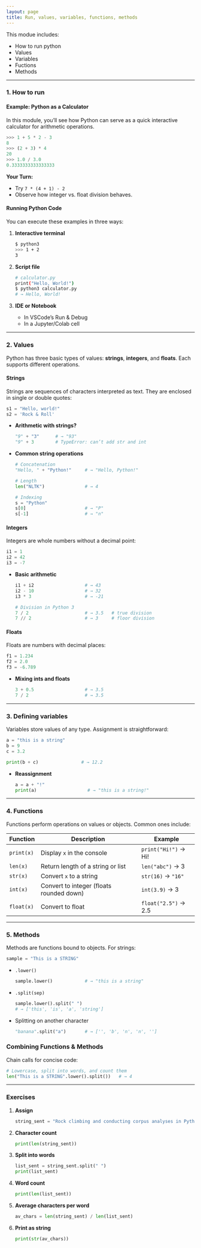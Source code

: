 ```yaml
---
layout: page
title: Run, values, variables, functions, methods
---
```


This modue includes:
- How to run python
- Values
- Variables
- Fuctions
- Methods

---

### 1. How to run

#### Example: Python as a Calculator  
In this module, you’ll see how Python can serve as a quick interactive calculator for arithmetic operations.

```python
>>> 1 + 5 * 2 - 3
8
>>> (2 + 3) * 4
20
>>> 1.0 / 3.0
0.3333333333333333
````

**Your Turn:**

* Try `7 * (4 + 1) - 2`
* Observe how integer vs. float division behaves.


#### Running Python Code

You can execute these examples in three ways:

1. **Interactive terminal**

   ```bash
   $ python3
   >>> 1 + 2
   3
   ```
2. **Script file**

   ```bash
   # calculator.py
   print("Hello, World!")
   $ python3 calculator.py
   # → Hello, World!
   ```
3. **IDE or Notebook**

   * In VSCode’s Run & Debug
   * In a Jupyter/Colab cell

---

### 2. Values

Python has three basic types of values: **strings**, **integers**, and **floats**. Each supports different operations.

#### Strings  
Strings are sequences of characters interpreted as text. They are enclosed in single or double quotes:

```python
s1 = "Hello, world!"
s2 = 'Rock & Roll'
```

* **Arithmetic with strings?**

  ```python
  "9" + "3"      # → "93"
  "9" + 3        # TypeError: can’t add str and int
  ```
* **Common string operations**

  ```python
  # Concatenation
  "Hello, " + "Python!"     # → "Hello, Python!"

  # Length
  len("NLTK")               # → 4

  # Indexing
  s = "Python"
  s[0]                      # → "P"
  s[-1]                     # → "n"
  ```
#### Integers

Integers are whole numbers without a decimal point:

```python
i1 = 1
i2 = 42
i3 = -7
```

* **Basic arithmetic**

  ```python
  i1 + i2                   # → 43
  i2 - 10                   # → 32
  i3 * 3                    # → -21

  # Division in Python 3
  7 / 2                     # → 3.5   # true division
  7 // 2                    # → 3     # floor division
  ```

#### Floats

Floats are numbers with decimal places:

```python
f1 = 1.234
f2 = 2.0
f3 = -6.789
```

* **Mixing ints and floats**

  ```python
  3 + 0.5                   # → 3.5
  7 / 2                     # → 3.5
  ```

---

### 3. Defining variables

Variables store values of any type. Assignment is straightforward:

```python
a = "this is a string"
b = 9
c = 3.2

print(b + c)                # → 12.2
```

* **Reassignment**

  ```python
  a = a + "!"
  print(a)                   # → "this is a string!"
  ```

---

### 4. Functions

Functions perform operations on values or objects. Common ones include:

| Function   | Description                              | Example              |
| ---------- | ---------------------------------------- | -------------------- |
| `print(x)` | Display `x` in the console               | `print("Hi!")` → Hi! |
| `len(x)`   | Return length of a string or list        | `len("abc")` → 3     |
| `str(x)`   | Convert `x` to a string                  | `str(16)` → `"16"`   |
| `int(x)`   | Convert to integer (floats rounded down) | `int(3.9)` → 3       |
| `float(x)` | Convert to float                         | `float("2.5")` → 2.5 |

---

### 5. Methods

Methods are functions bound to objects. For strings:

```python
sample = "This is a STRING"
```

* `.lower()`

  ```python
  sample.lower()            # → "this is a string"
  ```

* `.split(sep)`

  ```python
  sample.lower().split(" ")
  # → ['this', 'is', 'a', 'string']
  ```

* Splitting on another character

  ```python
  "banana".split("a")       # → ['', 'b', 'n', 'n', '']
  ```  

### Combining Functions & Methods

Chain calls for concise code:

```python
# Lowercase, split into words, and count them
len("This is a STRING".lower().split())   # → 4
```  

---

### Exercises

1. **Assign**

   ```python
   string_sent = "Rock climbing and conducting corpus analyses in Python are my favorite activities."
   ```
2. **Character count**

   ```python
   print(len(string_sent))
   ```
3. **Split into words**

   ```python
   list_sent = string_sent.split(" ")
   print(list_sent)
   ```
4. **Word count**

   ```python
   print(len(list_sent))
   ```
5. **Average characters per word**

   ```python
   av_chars = len(string_sent) / len(list_sent)
   ```
6. **Print as string**

   ```python
   print(str(av_chars))
   ```